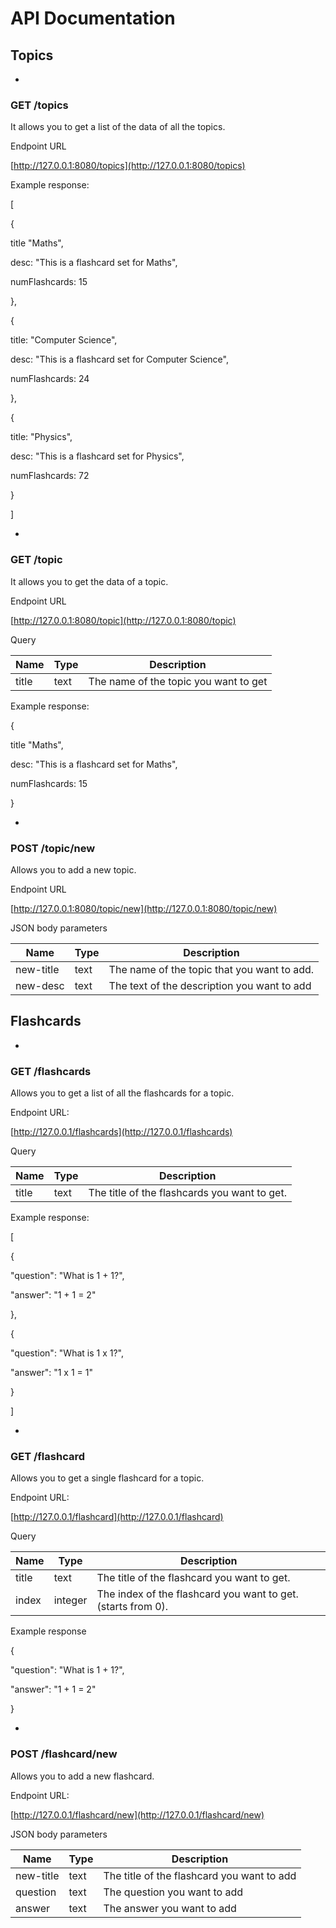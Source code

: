 # API Documentation

## Topics

-
### GET /topics

It allows you to get a list of the data of all the topics.

Endpoint URL

[http://127.0.0.1:8080/topics](http://127.0.0.1:8080/topics)

Example response:

[

{

title "Maths",

desc: "This is a flashcard set for Maths",

numFlashcards: 15

},

{

title: "Computer Science",

desc: "This is a flashcard set for Computer Science",

numFlashcards: 24

},

{

title: "Physics",

desc: "This is a flashcard set for Physics",

numFlashcards: 72

}

]

-
### GET /topic

It allows you to get the data of a topic.

Endpoint URL

[http://127.0.0.1:8080/topic](http://127.0.0.1:8080/topic)

Query

| Name | Type | Description |
| --- | --- | --- |
| title | text | The name of the topic you want to get |

Example response:

{

title "Maths",

desc: "This is a flashcard set for Maths",

numFlashcards: 15

}

-
### POST /topic/new

Allows you to add a new topic.

Endpoint URL

[http://127.0.0.1:8080/topic/new](http://127.0.0.1:8080/topic/new)

JSON body parameters

| Name | Type | Description |
| --- | --- | --- |
| new-title | text | The name of the topic that you want to add. |
| new-desc | text | The text of the description you want to add |

## Flashcards

-
### GET /flashcards

Allows you to get a list of all the flashcards for a topic.

Endpoint URL:

[http://127.0.0.1/flashcards](http://127.0.0.1/flashcards)

Query

| Name | Type | Description |
| --- | --- | --- |
| title | text | The title of the flashcards you want to get. |

Example response:

[

{

"question": "What is 1 + 1?",

"answer": "1 + 1 = 2"

},

{

"question": "What is 1 x 1?",

"answer": "1 x 1 = 1"

}

]

-
### GET /flashcard

Allows you to get a single flashcard for a topic.

Endpoint URL:

[http://127.0.0.1/flashcard](http://127.0.0.1/flashcard)

Query

| Name | Type | Description |
| --- | --- | --- |
| title | text | The title of the flashcard you want to get. |
| index | integer | The index of the flashcard you want to get. (starts from 0). |

Example response

{

"question": "What is 1 + 1?",

"answer": "1 + 1 = 2"

}

-
### POST /flashcard/new

Allows you to add a new flashcard.

Endpoint URL:

[http://127.0.0.1/flashcard/new](http://127.0.0.1/flashcard/new)

JSON body parameters

| Name | Type | Description |
| --- | --- | --- |
| new-title | text | The title of the flashcard you want to add |
| question | text | The question you want to add |
| answer | text | The answer you want to add |